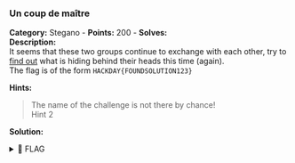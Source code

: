 ### Un coup de maître   
**Category:** Stegano - **Points:** 200 - **Solves:**    
**Description:**   
It seems that these two groups continue to exchange with each other, try to [find out](./chall2.jpg/) what is hiding behind their heads this time (again).  
The flag is of the form `HACKDAY{FOUNDSOLUTION123}`  

**Hints:**  
> The name of the challenge is not there by chance!  
> Hint 2

**Solution:**  
   

<details><summary>🚩 FLAG</summary>  

```  
  HACKDAY{}
```  
</details>